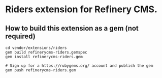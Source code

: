 # Riders extension for Refinery CMS.

## How to build this extension as a gem (not required)

    cd vendor/extensions/riders
    gem build refinerycms-riders.gemspec
    gem install refinerycms-riders.gem

    # Sign up for a https://rubygems.org/ account and publish the gem
    gem push refinerycms-riders.gem
